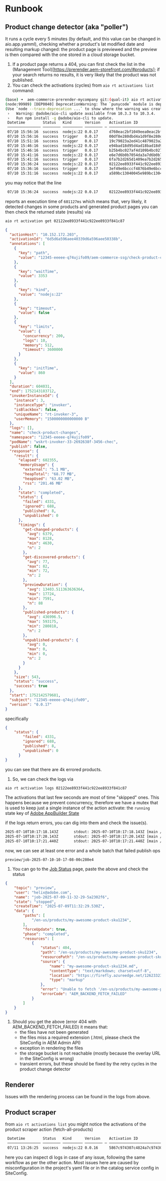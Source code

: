 # Runbook
## Product change detector (aka "poller")

It runs a cycle every 5 minutes (by default, and this value can be changed in aio.app.yamml), checking whether a product's lat modified date and resulting markup changed: the product page is previewed and the preview is then compared with the one stored in a cloud storage bucket.

1. If a product page returns a 404, you can first check the list in the (Management Tool)[https://prerender.aem-storefront.com/#products]; if your search returns no results, it is very likely that the product was not published.
1. You can check the activations (cycles) from `aio rt activations list` command:

```bash
(base) ➜  aem-commerce-prerender-mycompany git:(qual-it) aio rt activation list
(node:99989) [DEP0040] DeprecationWarning: The `punycode` module is deprecated. Please use a userland alternative instead.
(Use `node --trace-deprecation ...` to show where the warning was created)
 ›   Warning: @adobe/aio-cli update available from 10.3.3 to 10.3.4.
 ›   Run npm install -g @adobe/aio-cli to update.
 Datetime        Status   Kind      Version    Activation ID                    Start Wait Init Duration Entity
 ─────────────── ──────── ───────── ──────── ─ ──────────────────────────────── ───── ──── ──── ──────── ──────────────────────────────────────
 07/10 15:56:16  success  nodejs:22 0.0.17     d760eac2bf1049eea0eac2bf1019eec0 warm  17   0    632ms    aem-commerce-ssg/check-product-changes
 07/10 15:56:16  success  trigger   0.0.17     00df8e280dbd4a1d9f8e280dbdca1d8b --    --   --   --       productPollerTrigger
 07/10 15:51:16  success  trigger   0.0.17     19c79023a2ed41c4879023a2edd1c4ca --    --   --   --       productPollerTrigger
 07/10 15:46:16  success  nodejs:22 0.0.17     e94bad18d95d4ad18bad18d95dbad1a5 warm  38   0    576ms    aem-commerce-ssg/check-product-changes
 07/10 15:46:16  success  trigger   0.0.17     b25b4bc027af4d109b4bc027afcd1033 --    --   --   --       productPollerTrigger
 07/10 15:41:16  success  nodejs:22 0.0.17     e6e7d6b0b7054da3a7d6b0b705fda397 warm  44   0    600ms    aem-commerce-ssg/check-product-changes
 07/10 15:41:16  success  trigger   0.0.17     6fa7b2d265d1409ea7b2d265d1e09ee0 --    --   --   --       productPollerTrigger
 07/10 15:36:24  success  nodejs:22 0.0.17     02122ee8933f441c922ee8933f841c87 cold  8335 919  601127ms aem-commerce-ssg/check-product-changes
 07/10 15:36:16  success  trigger   0.0.17     3ef49e6bcccf4876b49e6bcccfc876ef --    --   --   --       productPollerTrigger
 07/10 15:31:16  success  nodejs:22 0.0.17     a589bc13040045e989bc130400c5e9f5 warm  40   0    492ms    aem-commerce-ssg/check-product-changes
```

you may notice that the line

```bash
 07/10 15:36:24  success  nodejs:22 0.0.17     02122ee8933f441c922ee8933f841c87 cold  8335 919  601127ms aem-commerce-ssg/check-product-changes
```

reports an execution time of `601127ms` which means that, very likely, it detected changes in some products and generated product pages
you can then check the returned state (results) via 
```bash
aio rt activation get 02122ee8933f441c922ee8933f841c87
```

```json
{
  "actionHost": "10.152.172.203",
  "activationId": "6d5d6a596aee40339d6a596aee50338b",
  "annotations": [
    {
      "key": "path",
      "value": "12345-eeeee-q74ujifo09/aem-commerce-ssg/check-product-changes"
    },
    {
      "key": "waitTime",
      "value": 3353
    },
    {
      "key": "kind",
      "value": "nodejs:22"
    },
    {
      "key": "timeout",
      "value": false
    },
    {
      "key": "limits",
      "value": {
        "concurrency": 200,
        "logs": 10,
        "memory": 512,
        "timeout": 3600000
      }
    },
    {
      "key": "initTime",
      "value": 860
    }
  ],
  "duration": 604031,
  "end": 1752143183712,
  "invokerInstanceId": {
    "instance": 3,
    "instanceType": "invoker",
    "isBlackbox": false,
    "uniqueName": "rt-invoker-3",
    "userMemory": "1500000000000000 B"
  },
  "logs": [],
  "name": "check-product-changes",
  "namespace": "12345-eeeee-q74ujifo09",
  "podName": "wskrt-invoker-33-2692638f-3456-chec",
  "publish": false,
  "response": {
    "result": {
      "elapsed": 602355,
      "memoryUsage": {
        "external": "5.1 MB",
        "heapTotal": "68.77 MB",
        "heapUsed": "63.02 MB",
        "rss": "201.46 MB"
      },
      "state": "completed",
      "status": {
        "failed": 4331,
        "ignored": 688,
        "published": 8,
        "unpublished": 0
      },
      "timings": {
        "get-changed-products": {
          "avg": 6379,
          "max": 8128,
          "min": 4630,
          "n": 2
        },
        "get-discovered-products": {
          "avg": 77,
          "max": 82,
          "min": 72,
          "n": 2
        },
        "previewDuration": {
          "avg": 13403.511363636364,
          "max": 17724,
          "min": 7591,
          "n": 88
        },
        "published-products": {
          "avg": 436996.5,
          "max": 593175,
          "min": 280818,
          "n": 2
        },
        "unpublished-products": {
          "avg": 0,
          "max": 0,
          "min": 0,
          "n": 2
        }
      }
    },
    "size": 543,
    "status": "success",
    "success": true
  },
  "start": 1752142579681,
  "subject": "12345-eeeee-q74ujifo09",
  "version": "0.0.17"
}
```

specifically

```json
{ 
    "status": {
        "failed": 4331,
        "ignored": 688,
        "published": 8,
        "unpublished": 0
      }
}
```

you can see that there are 4k errored products.

1. So, we can check the logs via 

```bash
aio rt activation logs 02122ee8933f441c922ee8933f841c87
```

The activations that last few seconds are most of time "skipped" ones.
This happens because we prevent concurrency, therefore we have a mutex that is used to keep just a single instance of the action activate: the `running` state key of [Adobe AppBuilder State](https://developer.adobe.com/app-builder/docs/guides/app_builder_guides/application-state)

if the logs return errors, you can dig into them and check the issue(s).

```bash
2025-07-10T10:17:18.143Z       stdout: 2025-07-10T10:17:18.143Z [main /12345-eeeee-q74ujifo09/aem-commerce-ssg/check-product-changes] info: Queues: preview=38, publish=0, unpublish live=0, unpublish preview=0, inflight=2, in queue=42
2025-07-10T10:17:20.143Z       stdout: 2025-07-10T10:17:20.143Z [main /12345-eeeee-q74ujifo09/aem-commerce-ssg/check-product-changes] info: Queues: preview=36, publish=0, unpublish live=0, unpublish preview=0, inflight=2, in queue=44
2025-07-10T10:17:21.440Z       stdout: 2025-07-10T10:17:21.440Z [main /12345-eeeee-q74ujifo09/aem-commerce-ssg/check-product-changes] error: Job preview/job-2025-07-10-10-17-08-00c280e4 completed with failures: 50 failed jobs, processed 50 jobs of 50.
```

now, we can see at least one error and a whole batch that failed publish ops

`preview/job-2025-07-10-10-17-08-00c280e4`

1. You can go to the [Job Status](https://prerender.aem-storefront.com/#jobs) page, paste the above and check the status

```json
{
	"topic": "preview",
	"user": "helix@adobe.com",
	"name": "job-2025-07-09-11-32-29-5a2302f6",
	"state": "stopped",
	"createTime": "2025-07-09T11:32:29.530Z",
	"data": {
		"paths": [
			"/en-us/products/my-awesome-product-sku1234",
		],
		"forceUpdate": true,
		"phase": "completed",
		"resources": [
			{
				"status": 404,
				"path": "/en-us/products/my-awesome-product-sku1234",
				"resourcePath": "/en-us/products/my-awesome-product-sku1234.md",
				"source": {
					"name": "my-awesome-product-sku1234.md",
					"contentType": "text/markdown; charset=utf-8",
					"location": "https://firefly.azureedge.net/126233234826324i638463-public/public/pdps/en-us/products/my-awesome-product-sku1234",
					"type": "markup"
				},
				"error": "Unable to fetch '/en-us/products/my-awesome-product-sku1234.md' from 'html2md': (404) - resource not found: https://firefly.azureedge.net/126233234826324i638463-public/public/pdps/en-us/products/my-awesome-product-sku1234.html",
				"errorCode": "AEM_BACKEND_FETCH_FAILED"
			}
        ]
    }
}
```

1. Should you get the above (error 404 with AEM_BACKEND_FETCH_FAILED) it means that:
    - the files have not been generated
    - the files miss a required extension (.html, please check the SiteConfig in AEM Admin API)
    - exception in rendering the files
    - the storage bucket is not reachable (mostly because the overlay URL in the SiteConfig is wrong)
    - transient errors, but these should be fixed by the retry cycles in the product change detector



## Renderer

Issues with the rendering process can be found in the logs from above.

## Product scraper

from `aio rt activations list` you might notice the activations of the product scraper action (fetch-all-products)

```bash
 Datetime        Status   Kind      Version    Activation ID                    Start Wait Init Duration Entity
 ─────────────── ──────── ───────── ──────── ─ ──────────────────────────────── ───── ──── ──── ──────── ──────────────────────────────────────
 07/11 13:26:25  success  nodejs:22 0.0.16     5867c974307c4824a7c974307ce82490 cold  8391 871  7928ms   aem-commerce-ssg/fetch-all-products
```

here you can inspect di logs in case of any issue, following the same workflow as per the other action. Most issues here are caused by misconfiguration in the project's yaml file or in the catalog service config in SiteConfig.